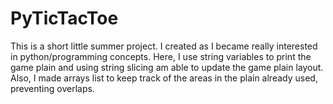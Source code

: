 # PyTicTacToe
This is a short little summer project. I created as I became really interested in python/programming concepts. Here, I use string variables to print the game plain and using string slicing am able to update the game plain layout. Also, I made arrays list to keep track of the areas in the plain already used, preventing overlaps.
